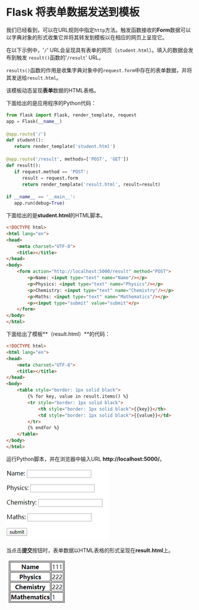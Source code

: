 # Flask 将表单数据发送到模板

我们已经看到，可以在URL规则中指定`http`方法。触发函数接收的**Form**数据可以以字典对象的形式收集它并将其转发到模板以在相应的网页上呈现它。

在以下示例中，'`/`' URL会呈现具有表单的网页（`student.html`）。填入的数据会发布到触发 `result()`函数的'`/result`' URL。

`results()`函数的作用是收集字典对象中的`request.form`中存在的表单数据，并将其发送给`result.html`。

该模板动态呈现**表单**数据的HTML表格。

下面给出的是应用程序的Python代码：

```python
from flask import Flask, render_template, request
app = Flask(__name__)

@app.route('/')
def student():
   return render_template('student.html')

@app.route('/result', methods=['POST', 'GET'])
def result():
   if request.method == 'POST':
      result = request.form
      return render_template('result.html', result=result)
              
if __name__ == '__main__':
   app.run(debug=True)
```

下面给出的是**student.html**的HTML脚本。

```html
<!DOCTYPE html>
<html lang="en">
<head>
    <meta charset="UTF-8">
    <title></title>
</head>
<body>
    <form action="http://localhost:5000/result" method="POST">
        <p>Name: <input type="text" name="Name"/></p>
        <p>Physics: <input type="text" name="Physics"/></p>
        <p>Chemistry: <input type="text" name="Chemistry"/></p>
        <p>Maths: <input type="text" name="Mathematics"/></p>
        <p><input type="submit" value="submit"</p>
    </form>
</body>
</html>
```

下面给出了模板**（result.html）**的代码：

```html
<!DOCTYPE html>
<html lang="en">
<head>
    <meta charset="UTF-8">
    <title></title>
</head>
<body>
    <table style="border: 1px solid black">
        {% for key, value in result.items() %}
        <tr style="border: 1px solid black">
            <th style="border: 1px solid black">{{key}}</th>
            <td style="border: 1px solid black">{{value}}</td>
        </tr>
        {% endfor %}
    </table>
</body>
</html>
```

运行Python脚本，并在浏览器中输入URL **http://localhost:5000/**。

![image-20200516142119201](graph/image-20200516142119201.png)

当点击**提交**按钮时，表单数据以HTML表格的形式呈现在**result.html**上。

![image-20200516142140376](graph/image-20200516142140376.png)